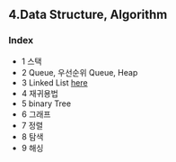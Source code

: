 ## 4.Data Structure, Algorithm

### Index

* 1 스택
* 2 Queue, 우선순위 Queue, Heap
* 3 Linked List [here]()
* 4 재귀용법
* 5 binary Tree
* 6 그래프
* 7 정렬
* 8 탐색
* 9 해싱

